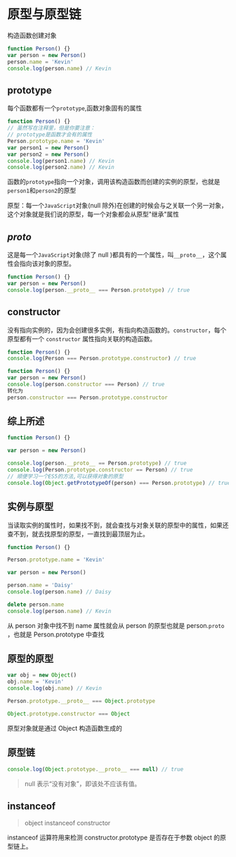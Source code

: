 # 原型与原型链

构造函数创建对象

```javascript
function Person() {}
var person = new Person()
person.name = 'Kevin'
console.log(person.name) // Kevin
```

## prototype

每个函数都有一个`prototype`,函数对象固有的属性

```javascript
function Person() {}
// 虽然写在注释里，但是你要注意：
// prototype是函数才会有的属性
Person.prototype.name = 'Kevin'
var person1 = new Person()
var person2 = new Person()
console.log(person1.name) // Kevin
console.log(person2.name) // Kevin
```

函数的`prototype`指向一个对象，调用该构造函数而创建的实例的原型，也就是`person1`和`person2`的原型

原型：每一个`JavaScript`对象(null 除外)在创建的时候会与之关联一个另一对象，这个对象就是我们说的原型，每一个对象都会从原型"继承"属性

## _proto_

这是每一个`JavaScript`对象(除了 null )都具有的一个属性，叫`__proto__`，这个属性会指向该对象的原型。

```javascript
function Person() {}
var person = new Person()
console.log(person.__proto__ === Person.prototype) // true
```

## constructor

没有指向实例的，因为会创建很多实例，有指向构造函数的。`constructor`，每个原型都有一个 `constructor` 属性指向关联的构造函数。

```javascript
function Person() {}
console.log(Person === Person.prototype.constructor) // true
```

```javascript
function Person() {}
var person = new Person()
console.log(person.constructor === Person) // true
转化为
person.constructor === Person.prototype.constructor
```

## 综上所述

```javascript
function Person() {}

var person = new Person()

console.log(person.__proto__ == Person.prototype) // true
console.log(Person.prototype.constructor == Person) // true
// 顺便学习一个ES5的方法,可以获得对象的原型
console.log(Object.getPrototypeOf(person) === Person.prototype) // true
```

## 实例与原型

当读取实例的属性时，如果找不到，就会查找与对象关联的原型中的属性，如果还查不到，就去找原型的原型，一直找到最顶层为止。

```javascript
function Person() {}

Person.prototype.name = 'Kevin'

var person = new Person()

person.name = 'Daisy'
console.log(person.name) // Daisy

delete person.name
console.log(person.name) // Kevin
```

从 person 对象中找不到 name 属性就会从 person 的原型也就是 person.`proto` ，也就是 Person.prototype 中查找

## 原型的原型

```javascript
var obj = new Object()
obj.name = 'Kevin'
console.log(obj.name) // Kevin

Person.prototype.__proto__ === Object.prototype

Object.prototype.constructor === Object
```

原型对象就是通过 Object 构造函数生成的

## 原型链

```javascript
console.log(Object.prototype.__proto__ === null) // true
```

> null 表示“没有对象”，即该处不应该有值。

## instanceof

> object instanceof constructor

instanceof 运算符用来检测 constructor.prototype 是否存在于参数 object 的原型链上。
